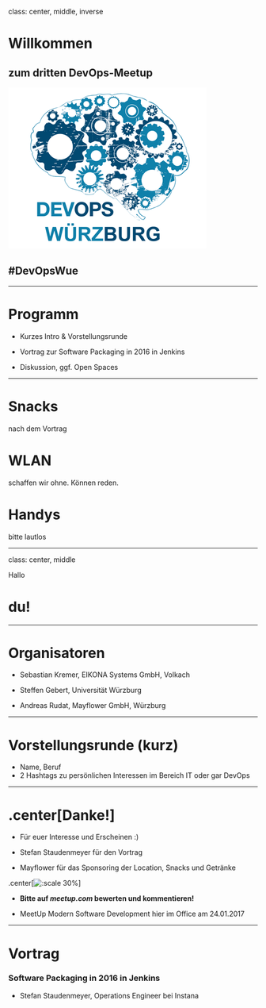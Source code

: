 class: center, middle, inverse

# Willkommen

## zum dritten DevOps-Meetup
![Default-aligned image](images/devops_s.png)

## #DevOpsWue

---

# Programm

- Kurzes Intro & Vorstellungsrunde

- Vortrag zur Software Packaging in 2016 in Jenkins

- Diskussion, ggf. Open Spaces

---

# Snacks

nach dem Vortrag


# WLAN

schaffen wir ohne. Können reden.

# Handys

bitte lautlos

---
class: center, middle

Hallo

# du!

---
# Organisatoren

- Sebastian Kremer, EIKONA Systems GmbH, Volkach

- Steffen Gebert, Universität Würzburg

- Andreas Rudat, Mayflower GmbH, Würzburg

---
# Vorstellungsrunde (kurz)

* Name, Beruf
* 2 Hashtags zu persönlichen Interessen im Bereich IT oder gar DevOps


---
# .center[Danke!]

- Für euer Interesse und Erscheinen :)

- Stefan Staudenmeyer für den Vortrag

- Mayflower für das Sponsoring der Location, Snacks und Getränke

.center[![:scale 30%](https://mayflower.de/wp-content/uploads/sites/6/2014/10/mayflower_logo440.png)]


- **Bitte auf _meetup.com_ bewerten und kommentieren!**


- MeetUp Modern Software Development hier im Office am 24.01.2017


---
# Vortrag

###  Software Packaging in 2016 in Jenkins

* Stefan Staudenmeyer, Operations Engineer bei Instana
